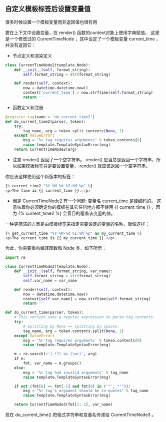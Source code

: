 
## 自定义模板标签后设置变量值

很多时候设置一个模板变量而非返回值也很有用

要在上下文中设置变量，在 render() 函数的context对象上使用字典赋值。 这里是一个修改过的 CurrentTimeNode ，其中设定了一个模板变量 current_time ，并没有返回它：
* 节点定义和渲染定义

```python
class CurrentTimeNode2(template.Node):
    def __init__(self, format_string):
        self.format_string = str(format_string)

    def render(self, context):
        now = datetime.datetime.now()
        context['current_time'] = now.strftime(self.format_string)
        return ''
```

* 函数定义和注册

```python
@register.tag(name = 'do_current_time2')
def do_current_time2(parser, token):
    try:
        tag_name, arg = token.split_contents(None, 1)
    except ValueError:
        msg = '%r tag requires arguments' % token.contents[0]
        raise template.TemplateSyntaxError(msg)
    return CurrentTimeNode2(arg)
```

* 注意 render() 返回了一个空字符串。 render() 应当总是返回一个字符串，所以如果模板标签只是要设置变量， render() 就应该返回一个空字符串。

你应该这样使用这个新版本的标签：

```python
{% current_time2 "%Y-%M-%d %I:%M %p" %}
<p>The time is {{ current_time }}.</p>
```

* 但是 CurrentTimeNode2 有一个问题: 变量名 current_time 是硬编码的。 这意味着你必须确定你的模板在其它任何地方都不使用 {{ current_time }} ，因为 {% current_time2 %} 会盲目的覆盖该变量的值。

一种更简洁的方案是由模板标签来指定需要设定的变量的名称，就像这样：

```python
{% get_current_time "%Y-%M-%d %I:%M %p" as my_current_time %}
<p>The current time is {{ my_current_time }}.</p>
```

为此，你需要重构编译函数和 Node 类，如下所示：

```python
import re

class CurrentTimeNode3(template.Node):
    def __init__(self, format_string, var_name):
        self.format_string = str(format_string)
        self.var_name = var_name

    def render(self, context):
        now = datetime.datetime.now()
        context[self.var_name] = now.strftime(self.format_string)
        return ''

def do_current_time(parser, token):
    # This version uses a regular expression to parse tag contents.
    try:
        # Splitting by None == splitting by spaces.
        tag_name, arg = token.contents.split(None, 1)
    except ValueError:
        msg = '%r tag requires arguments' % token.contents[0]
        raise template.TemplateSyntaxError(msg)

    m = re.search(r'(.*?) as (\w+)', arg)
    if m:
        fmt, var_name = m.groups()
    else:
        msg = '%r tag had invalid arguments' % tag_name
        raise template.TemplateSyntaxError(msg)

    if not (fmt[0] == fmt[-1] and fmt[0] in ('"', "'")):
        msg = "%r tag's argument should be in quotes" % tag_name
        raise template.TemplateSyntaxError(msg)

    return CurrentTimeNode3(fmt[1:-1], var_name)
 ```
现在 do_current_time() 把格式字符串和变量名传递给 CurrentTimeNode3 。
